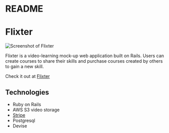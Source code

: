 # README

# Flixter

![Screenshot of Flixter](/app/assets/images/flixter.png)

Flixter is a video-learning mock-up web application built on Rails. Users can create courses to share their skills and purchase courses created by others to gain a new skill. 

Check it out at [Flixter](https://flixter-melanie-locke.herokuapp.com/)

## Technologies

* Ruby on Rails
* AWS S3 video storage
* [Stripe](https://stripe.com/)
* Postgresql
* Devise